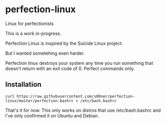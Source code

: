 # perfection-linux
Linux for perfectionists

This is a work in-progress.

Perfection Linux is inspired by the Suicide Linux project.

But I wanted sometehing even harder.

Perfection linux destroys your system any time you run something that doesn't return with an exit code of 0.
Perfect commands only.

## Installation
`curl https://raw.githubusercontent.com/s00ner/perfection-linux/master/perfection.bashrc > /etc/bash.bashrc`

That's it for now. This only works on distros that use /etc/bash.bashrc and I've only confirmed it on Ubuntu and Debian.
